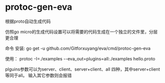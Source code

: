 # protoc-gen-eva
根据proto自动生成代码

仿照go micro的生成代码设置可以将需要的代码生成在一个独立的文件里，分层更合理



命令 
安装: go get -u github.com/Gitforxuyang/eva/cmd/protoc-gen-eva

使用：
protoc  -I=./examples --eva_out=plugins=all:./examples hello.proto

plguins参数可以为server、client、server+client、all 四种，其中server+client等同于all。
输入其它参数则会报错
